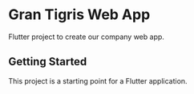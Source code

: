 # Gran Tigris Web App

Flutter project to create our company web app.

## Getting Started

This project is a starting point for a Flutter application.
